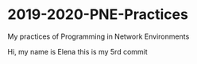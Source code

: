 # 2019-2020-PNE-Practices
My practices of Programming in Network Environments

Hi, my name is Elena
this is my 5rd commit